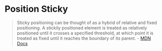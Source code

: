 # Position Sticky

> Sticky positioning can be thought of as a hybrid of relative and fixed positioning. A stickily positioned element is treated as relatively positioned until it crosses a specified threshold, at which point it is treated as fixed until it reaches the boundary of its parent. 
    - [MDN Docs](https://developer.mozilla.org/en-US/docs/Web/CSS/position#Sticky_positioning)